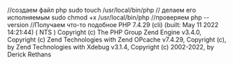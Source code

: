 //создаем файл php
sudo touch /usr/local/bin/php
// делаем его исполняемым
sudo chmod +x /usr/local/bin/php
//проверяем
php --version
//Получаем что-то подобное
PHP 7.4.29 (cli) (built: May 11 2022 14:21:44) ( NTS )
Copyright (c) The PHP Group
Zend Engine v3.4.0, Copyright (c) Zend Technologies
with Zend OPcache v7.4.29, Copyright (c), by Zend Technologies
with Xdebug v3.1.4, Copyright (c) 2002-2022, by Derick Rethans